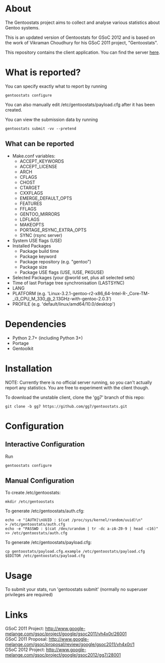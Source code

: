 About
=====

The Gentoostats project aims to collect and analyse various statistics about
Gentoo systems.

This is an updated version of Gentoostats for GSoC 2012 and is based on the work
of Vikraman Choudhury for his GSoC 2011 project, "Gentoostats".

This repository contains the client application. You can find the server
[here](https://github.com/gg7/gentoostats_server).

What is reported?
=================

You can specify exactly what to report by running

    gentoostats configure

You can also manually edit /etc/gentoostats/payload.cfg after it has been
created.

You can view the submission data by running

    gentoostats submit -vv --pretend

What can be reported
--------------------

* Make.conf variables:
    - ACCEPT\_KEYWORDS
    - ACCEPT\_LICENSE
    - ARCH
    - CFLAGS
    - CHOST
    - CTARGET
    - CXXFLAGS
    - EMERGE\_DEFAULT\_OPTS
    - FEATURES
    - FFLAGS
    - GENTOO\_MIRRORS
    - LDFLAGS
    - MAKEOPTS
    - PORTAGE\_RSYNC\_EXTRA\_OPTS
    - SYNC (rsync server)
* System USE flags (USE)
* Installed Packages
    - Package build time
    - Package keyword
    - Package repository (e.g. "gentoo")
    - Package size
    - Package USE flags (USE, IUSE, PKGUSE)
* Selected Packages (your @world set, plus all selected sets)
* Time of last Portage tree synchronisation (LASTSYNC)
* LANG
* PLATFORM
  (e.g. 'Linux-3.2.1-gentoo-r2-x86\_64-Intel-R-\_Core-TM-\_i3\_CPU\_M\_330\_@\_2.13GHz-with-gentoo-2.0.3')
* PROFILE (e.g. 'default/linux/amd64/10.0/desktop')

Dependencies
============

* Python 2.7+ (including Python 3+)
* Portage
* Gentoolkit

Installation
============

NOTE: Currently there is no official server running, so you can't actually
report any statistics. You are free to experiment with the client though.

To download the unstable client, clone the 'gg7' branch of this repo:

    git clone -b gg7 https://github.com/gg7/gentoostats.git

Configuration
=============

Interactive Configuration
-------------------------

Run

    gentoostats configure

Manual Configuration
--------------------

To create /etc/gentoostats:

    mkdir /etc/gentoostats

To generate /etc/gentoostats/auth.cfg:

    echo -e "[AUTH]\nUUID : $(cat /proc/sys/kernel/random/uuid)\n"         > /etc/gentoostats/auth.cfg
    echo -e "PASSWD : $(cat /dev/urandom | tr -dc a-zA-Z0-9 | head -c16)" >> /etc/gentoostats/auth.cfg

To generate /etc/gentoostats/payload.cfg:

    cp gentoostats/payload.cfg.example /etc/gentoostats/payload.cfg
    $EDITOR /etc/gentoostats/payload.cfg

Usage
=====

To submit your stats, run 'gentoostats submit' (normally no superuser privileges
are required)

Links
=====

GSoC 2011 Project:  http://www.google-melange.com/gsoc/project/google/gsoc2011/vh4x0r/26001  
GSoC 2011 Proposal: http://www.google-melange.com/gsoc/proposal/review/google/gsoc2011/vh4x0r/1  
GSoC 2012 Project:  http://www.google-melange.com/gsoc/project/google/gsoc2012/gg7/28001  
